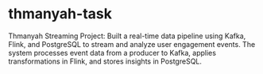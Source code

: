 # thmanyah-task
Thmanyah Streaming Project: Built a real-time data pipeline using Kafka, Flink, and PostgreSQL to stream and analyze user engagement events. The system processes event data from a producer to Kafka, applies transformations in Flink, and stores insights in PostgreSQL.
